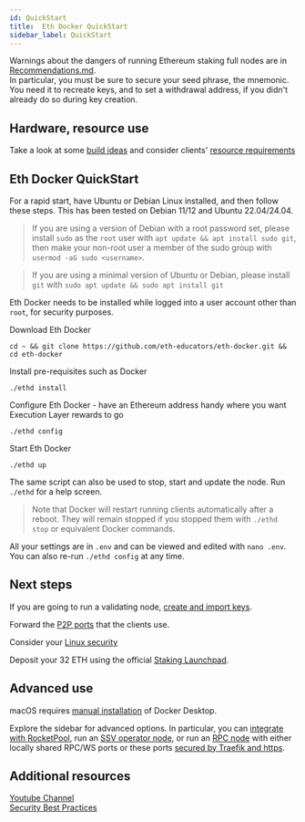```yaml
---
id: QuickStart
title:  Eth Docker QuickStart
sidebar_label: QuickStart
---
```


Warnings about the dangers of running Ethereum staking full nodes are in [Recommendations.md](../Support/Recommendations.md).  
In particular, you must be sure to secure your seed phrase, the mnemonic. You need it to recreate keys, and
to set a withdrawal address, if you didn't already do so during key creation.

## Hardware, resource use

Take a look at some [build ideas](../Usage/Hardware.md) and consider clients' [resource requirements](../Usage/ResourceUsage.md)

## Eth Docker QuickStart

For a rapid start, have Ubuntu or Debian Linux installed, and then follow these steps. This has been tested on Debian
11/12 and Ubuntu 22.04/24.04. 

> If you are using a version of Debian with a root password set, please install `sudo` as the `root` user with
> `apt update && apt install sudo git`, then make your non-root user a member of the sudo group with
> `usermod -aG sudo <username>`.

> If you are using a minimal version of Ubuntu or Debian, please install `git` with `sudo apt update && sudo apt install git`

Eth Docker needs to be installed while logged into a user account other than `root`, for security purposes.

Download Eth Docker

`cd ~ && git clone https://github.com/eth-educators/eth-docker.git && cd eth-docker`

Install pre-requisites such as Docker

`./ethd install`

Configure Eth Docker - have an Ethereum address handy where you want Execution Layer rewards to go

`./ethd config`

Start Eth Docker

`./ethd up`

The same script can also be used to stop, start and update the node. Run `./ethd` for a help screen.

> Note that Docker will restart running clients automatically after a reboot. They will remain stopped if you stopped
them with `./ethd stop` or equivalent Docker commands.

All your settings are in `.env` and can be viewed and edited with `nano .env`. You can also re-run `./ethd config` at
any time.

## Next steps

If you are going to run a validating node, [create and import keys](../Usage/ImportKeys.md). 

Forward the [P2P ports](../Usage/Networking.md) that the clients use.

Consider your [Linux security](../Usage/LinuxSecurity.md)

Deposit your 32 ETH using the official [Staking Launchpad](https://launchpad.ethereum.org/en/).

## Advanced use

macOS requires [manual installation](../Usage/Prerequisites.md) of Docker Desktop. 

Explore the sidebar for advanced options. In particular, you can [integrate with RocketPool](../Support/Rocketpool.md),
run an [SSV operator node](../Support/SSV.md), or run an [RPC node](../Usage/ClientSetup.md) with either locally
shared RPC/WS ports or these ports [secured by Traefik and https](../Usage/ReverseProxy.md).

## Additional resources

[Youtube Channel](https://www.youtube.com/channel/UCS5mP-iWYxOCBVSVugPYUhQ)  
[Security Best Practices](https://www.coincashew.com/coins/overview-eth/archived-guides/guide-or-how-to-setup-a-validator-on-eth2-mainnet/part-i-installation/guide-or-security-best-practices-for-a-eth2-validator-beaconchain-node)
